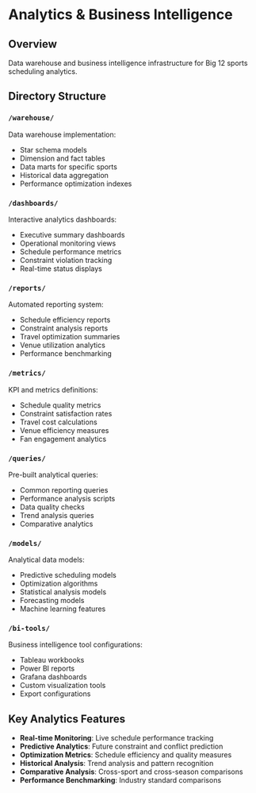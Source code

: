 # Analytics & Business Intelligence

## Overview
Data warehouse and business intelligence infrastructure for Big 12 sports scheduling analytics.

## Directory Structure

### `/warehouse/`
Data warehouse implementation:
- Star schema models
- Dimension and fact tables
- Data marts for specific sports
- Historical data aggregation
- Performance optimization indexes

### `/dashboards/`
Interactive analytics dashboards:
- Executive summary dashboards
- Operational monitoring views
- Schedule performance metrics
- Constraint violation tracking
- Real-time status displays

### `/reports/`
Automated reporting system:
- Schedule efficiency reports
- Constraint analysis reports
- Travel optimization summaries
- Venue utilization analytics
- Performance benchmarking

### `/metrics/`
KPI and metrics definitions:
- Schedule quality metrics
- Constraint satisfaction rates
- Travel cost calculations
- Venue efficiency measures
- Fan engagement analytics

### `/queries/`
Pre-built analytical queries:
- Common reporting queries
- Performance analysis scripts
- Data quality checks
- Trend analysis queries
- Comparative analytics

### `/models/`
Analytical data models:
- Predictive scheduling models
- Optimization algorithms
- Statistical analysis models
- Forecasting models
- Machine learning features

### `/bi-tools/`
Business intelligence tool configurations:
- Tableau workbooks
- Power BI reports
- Grafana dashboards
- Custom visualization tools
- Export configurations

## Key Analytics Features

- **Real-time Monitoring**: Live schedule performance tracking
- **Predictive Analytics**: Future constraint and conflict prediction
- **Optimization Metrics**: Schedule efficiency and quality measures
- **Historical Analysis**: Trend analysis and pattern recognition
- **Comparative Analysis**: Cross-sport and cross-season comparisons
- **Performance Benchmarking**: Industry standard comparisons